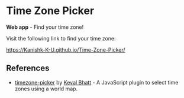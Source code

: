 # Time Zone Picker

**Web app** - Find your time zone!

Visit the following link to find your time zone:

https://Kanishk-K-U.github.io/Time-Zone-Picker/

## References

-   [timezone-picker](https://github.com/kevalbhatt/timezone-picker) by [Keval Bhatt](https://github.com/kevalbhatt) - A JavaScript plugin to select time zones using a world map.
